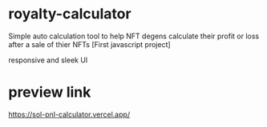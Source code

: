 # royalty-calculator
Simple auto calculation tool to help NFT degens calculate their profit or loss after a sale of thier NFTs [First javascript project]

responsive and sleek UI

# preview link 
https://sol-pnl-calculator.vercel.app/
